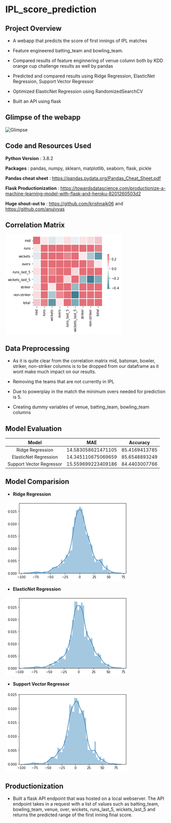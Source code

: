 # IPL_score_prediction

## Project Overview

 * A webapp that predicts the score of first innings of IPL matches
 
 * Feature engineered batting_team and bowling_team.

 * Compared results of feature enginnering of venue column both by KDD orange cup challenge results as well by pandas
 
 * Predicted and compared results using Ridge Regression, ElasticNet Regression, Support Vector Regressor
 
 * Optimized ElasticNet Regression using RandomizedSearchCV
 
 * Built an API using flask
 
 
## Glimpse of the webapp

![Glimpse](https://github.com/Harshal131/IPL_score_prediction/blob/master/Model%20Findings/Glimpse.gif)

## Code and Resources Used

**Python Version** : 3.8.2

**Packages** : pandas, numpy, sklearn, matplotlib, seaborn, flask, pickle

**Pandas cheat sheet** : https://pandas.pydata.org/Pandas_Cheat_Sheet.pdf

**Flask Productionization** : https://towardsdatascience.com/productionize-a-machine-learning-model-with-flask-and-heroku-8201260503d2

**Huge shout-out to** : https://github.com/krishnaik06 and https://github.com/anujvyas


## Correlation Matrix

![Correlation Matrix](https://github.com/Harshal131/IPL_score_prediction/blob/master/Model%20Findings/Correlation%20Matrix.png)


## Data Preprocessing

* As it is quite clear from the correlation matrix mid, batsman, bowler, striker, non-striker columns is to be dropped from our dataframe as it wont make much impact on our results.

* Removing the teams that are not currently in IPL

* Due to powerplay in the match the minimum overs needed for prediction is 5.

* Creating dummy variables of venue, batting_team, bowling_team columns


## Model Evaluation

| Model | MAE | Accuracy |
| :---:         |     :---:      |          :---: |
| Ridge Regression   | 14.583058621471105     | 85.4169413785    |
| ElasticNet Regression     | 14.345110675069659       | 85.6548893249      |
| Support Vector Regressor     | 15.559699223409186       | 84.4403007766      |


## Model Comparision


* **Ridge Regression**        

![Ridge Regression](https://github.com/Harshal131/IPL_score_prediction/blob/master/Model%20Findings/Ridge%20Regression.png "Ridge Regression")



* **ElasticNet Regression**        

![ElasticNet Regression](https://github.com/Harshal131/IPL_score_prediction/blob/master/Model%20Findings/ElasticNet%20Regression.png "ElasticNet Regression")


* **Support Vector Regressor** 

![Support Vector Regressor](https://github.com/Harshal131/IPL_score_prediction/blob/master/Model%20Findings/Support%20Vector%20Regression.png "Support Vector Regressor")


## Productionization 

* Built a flask API endpoint that was hosted on a local webserver. The API endpoint takes in a request with a list of values such as batting_team, bowling_team, venue, over, wickets, runs_last_5, wickets_last_5  and returns the predicted range of the first inning final score.
